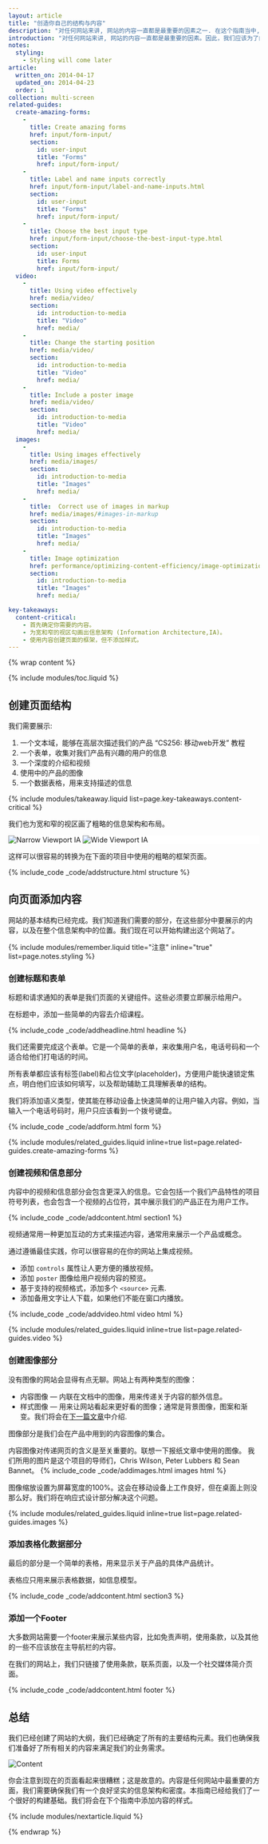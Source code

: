 ```yaml
---
layout: article
title: "创造你自己的结构与内容"
description: "对任何网站来讲, 网站的内容一直都是最重要的因素之一. 在这个指南当中, 我们会教你如何快速的打造你的第一个多画面结构网站."
introduction: "对任何网站来讲, 网站的内容一直都是最重要的因素。因此，我们应该为了内容而设计而不是由设计决定内容。在这个指南中，我们先确定我们需要的内容，在此内容的基础上创建一个页面结构，然后在简单的能够适应任何宽度的线性布局中进行展示。"
notes:
  styling:
    - Styling will come later
article:
  written_on: 2014-04-17
  updated_on: 2014-04-23
  order: 1
collection: multi-screen
related-guides:
  create-amazing-forms:
    -
      title: Create amazing forms
      href: input/form-input/
      section:
        id: user-input
        title: "Forms"
        href: input/form-input/
    -
      title: Label and name inputs correctly
      href: input/form-input/label-and-name-inputs.html
      section:
        id: user-input
        title: "Forms"
        href: input/form-input/
    -
      title: Choose the best input type
      href: input/form-input/choose-the-best-input-type.html
      section:
        id: user-input
        title: Forms
        href: input/form-input/
  video:
    -
      title: Using video effectively
      href: media/video/
      section:
        id: introduction-to-media
        title: "Video"
        href: media/
    -
      title: Change the starting position
      href: media/video/
      section:
        id: introduction-to-media
        title: "Video"
        href: media/
    -
      title: Include a poster image
      href: media/video/
      section:
        id: introduction-to-media
        title: "Video"
        href: media/
  images:
    -
      title: Using images effectively
      href: media/images/
      section:
        id: introduction-to-media
        title: "Images"
        href: media/
    -
      title:  Correct use of images in markup
      href: media/images/#images-in-markup
      section:
        id: introduction-to-media
        title: "Images"
        href: media/
    -
      title: Image optimization
      href: performance/optimizing-content-efficiency/image-optimization.html
      section:
        id: introduction-to-media
        title: "Images"
        href: media/

key-takeaways:
  content-critical:
    - 首先确定你需要的内容。
    - 为宽和窄的视区勾画出信息架构 (Information Architecture,IA)。
    - 使用内容创建页面的框架，但不添加样式。
---
```


{% wrap content %}

{% include modules/toc.liquid %}

## 创建页面结构

我们需要展示:

1.  一个文本域，能够在高层次描述我们的产品 “CS256: 移动web开发” 教程
2.  一个表单，收集对我们产品有兴趣的用户的信息
3.  一个深度的介绍和视频
4.  使用中的产品的图像
5.  一个数据表格，用来支持描述的信息

{% include modules/takeaway.liquid list=page.key-takeaways.content-critical %}

我们也为宽和窄的视区画了粗略的信息架构和布局。

<div class="demo clear" style="background-color: white;">
  <img class="g-wide--1 g-medium--half" src="images/narrowviewport.png" alt="Narrow Viewport IA">
  <img  class="g-wide--2 g-wide--last g-medium--half g--last" src="images/wideviewport.png" alt="Wide Viewport IA">
</div>

这样可以很容易的转换为在下面的项目中使用的粗略的框架页面。

{% include_code _code/addstructure.html structure %}

## 向页面添加内容

网站的基本结构已经完成。我们知道我们需要的部分，在这些部分中要展示的内容，以及在整个信息架构中的位置。我们现在可以开始构建出这个网站了。

{% include modules/remember.liquid title="注意" inline="true" list=page.notes.styling %}

### 创建标题和表单

标题和请求通知的表单是我们页面的关键组件。这些必须要立即展示给用户。  

在标题中，添加一些简单的内容去介绍课程。

{% include_code _code/addheadline.html headline %}

我们还需要完成这个表单。它是一个简单的表单，来收集用户名，电话号码和一个适合给他们打电话的时间。

所有表单都应该有标签(label)和占位文字(placeholder)，方便用户能快速锁定焦点，明白他们应该如何填写，以及帮助辅助工具理解表单的结构。

我们将添加语义类型，使其能在移动设备上快速简单的让用户输入内容。例如，当输入一个电话号码时，用户只应该看到一个拨号键盘。

{% include_code _code/addform.html form %}

{% include modules/related_guides.liquid inline=true list=page.related-guides.create-amazing-forms %}

### 创建视频和信息部分

内容中的视频和信息部分会包含更深入的信息。它会包括一个我们产品特性的项目符号列表，也会包含一个视频的占位符，其中展示我们的产品正在为用户工作。

{% include_code _code/addcontent.html section1 %}

视频通常用一种更加互动的方式来描述内容，通常用来展示一个产品或概念。

通过遵循最佳实践，你可以很容易的在你的网站上集成视频。

*  添加 `controls` 属性让人更方便的播放视频。
*  添加 `poster` 图像给用户视频内容的预览。
*  基于支持的视频格式，添加多个 `<source>` 元素.
*  添加备用文字让人下载，如果他们不能在窗口内播放。

{% include_code _code/addvideo.html video html %}

{% include modules/related_guides.liquid inline=true list=page.related-guides.video %}

### 创建图像部分

没有图像的网站会显得有点无聊。网站上有两种类型的图像：

*  内容图像 &mdash; 内联在文档中的图像，用来传递关于内容的额外信息。
*  样式图像 &mdash; 用来让网站看起来更好看的图像；通常是背景图像，图案和渐变。我们将会在[下一篇文章]({{site.baseurl}}{{page.article.next.url}})中介绍.

图像部分是我们会在产品中用到的内容图像的集合。

内容图像对传递网页的含义是至关重要的。联想一下报纸文章中使用的图像。
我们所用的图片是这个项目的导师们，Chris Wilson, Peter Lubbers 和 Sean Bannet。
{% include_code _code/addimages.html images html %}

图像缩放设置为屏幕宽度的100%。这会在移动设备上工作良好，但在桌面上则没那么好。我们将在响应式设计部分解决这个问题。

{% include modules/related_guides.liquid inline=true list=page.related-guides.images %}

### 添加表格化数据部分

最后的部分是一个简单的表格，用来显示关于产品的具体产品统计。

表格应只用来展示表格数据，如信息模型。

{% include_code _code/addcontent.html section3 %}

### 添加一个Footer

大多数网站需要一个footer来展示某些内容，比如免责声明，使用条款，以及其他的一些不应该放在主导航栏的内容。

在我们的网站上，我们只链接了使用条款，联系页面，以及一个社交媒体简介页面。

{% include_code _code/addcontent.html footer %}

## 总结

我们已经创建了网站的大纲，我们已经确定了所有的主要结构元素。我们也确保我们准备好了所有相关的内容来满足我们的业务需求。

<div class="clear">
  <img class="g-wide--2 g-medium--half" src="images/content.png" alt="Content" style="max-width: 100%;">
  <img  class="g-wide--2 g-wide--last g-medium--half g--last" src="images/narrowsite.png" alt="" style="max-width: 100%;">
</div>

你会注意到现在的页面看起来很糟糕；这是故意的。内容是任何网站中最重要的方面，我们需要确保我们有一个良好坚实的信息架构和密度。本指南已经给我们了一个很好的构建基础。我们将会在下个指南中添加内容的样式。

{% include modules/nextarticle.liquid %}

{% endwrap %}
